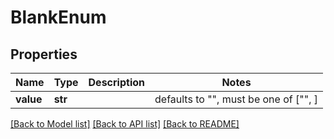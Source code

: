 # BlankEnum


## Properties
Name | Type | Description | Notes
------------ | ------------- | ------------- | -------------
**value** | **str** |  | defaults to "",  must be one of ["", ]

[[Back to Model list]](../README.md#documentation-for-models) [[Back to API list]](../README.md#documentation-for-api-endpoints) [[Back to README]](../README.md)


